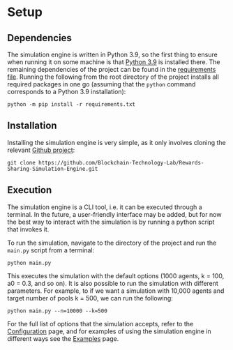 # Setup

## Dependencies
The simulation engine is written in Python 3.9, so the first thing to ensure when running it on some machine is 
that [Python 3.9](https://www.python.org/downloads/release/python-390/) is installed there. The remaining dependencies 
of the project can be found in the [requirements file](requirements.txt). Running the following from the root directory 
of the project installs all required packages in one go (assuming that the ```python``` command corresponds to a 
Python 3.9 installation):
    
    python -m pip install -r requirements.txt

## Installation
Installing the simulation engine is very simple, as it only involves cloning the relevant 
[Github project](https://github.com/Blockchain-Technology-Laboratory/Rewards-Sharing-Simulation-Engine):

    git clone https://github.com/Blockchain-Technology-Lab/Rewards-Sharing-Simulation-Engine.git

## Execution
The simulation engine is a CLI tool, i.e. it can be executed through a terminal. In the future, a user-friendly 
interface may be added, but for now the best way to interact with the simulation is by running a python script that 
invokes it.

To run the simulation, navigate to the directory of the project and run the ```main.py``` script from a terminal:

    python main.py

This executes the simulation with the default options (1000 agents, k = 100, a0 = 0.3, and so on). It is also possible 
to run the simulation with different parameters. For example, to if we want a simulation with 10,000 agents and target 
number of pools k = 500, we can run the following:

    python main.py --n=10000 --k=500

For the full list of options that the simulation accepts, refer to the [Configuration](configuration.md) page, and for 
examples of using the simulation engine in different ways see the [Examples](examples.md) page.
